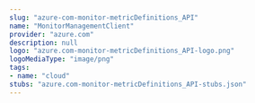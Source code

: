 ```yaml
---
slug: "azure-com-monitor-metricDefinitions_API"
name: "MonitorManagementClient"
provider: "azure.com"
description: null
logo: "azure.com-monitor-metricDefinitions_API-logo.png"
logoMediaType: "image/png"
tags:
- name: "cloud"
stubs: "azure.com-monitor-metricDefinitions_API-stubs.json"
---
```

